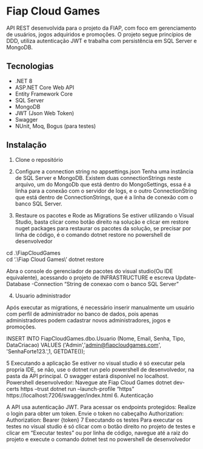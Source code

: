 # Fiap Cloud Games

API REST desenvolvida para o projeto da FIAP, com foco em gerenciamento de usuários, jogos adquiridos e promoções. O projeto segue princípios de DDD, utiliza autenticação JWT e trabalha com persistência em SQL Server e MongoDB.

## Tecnologias

- .NET 8
- ASP.NET Core Web API
- Entity Framework Core
- SQL Server
- MongoDB
- JWT (Json Web Token)
- Swagger
- NUnit, Moq, Bogus (para testes)

## Instalação

1. Clone o repositório

2. Configure a connection string no appsettings.json
Tenha uma instância de SQL Server e MongoDB. Existem duas connectionStrings neste arquivo, um do MongoDb que está dentro do MongoSettings, essa é a linha para a conexão com o servidor de logs, e o outro ConnectionString que está dentro de ConnectionStrings, que é a linha de conexão com o banco SQL Server.

3. Restaure os pacotes e Rode as Migrations
Se estiver utilizando o Visual Studio, basta clicar como botão direito na solução e clicar em restore nuget packages para restaurar os pacotes da solução, se precisar por linha de código, é o comando dotnet restore no powershell de desenvolvedor

cd .\FiapCloudGames\
cd ‘.\Fiap Cloud Games\’
dotnet restore

Abra o console do gerenciador de pacotes do visual studio(Ou IDE equivalente), acessando o projeto de INFRASTRUCTURE e escreva 
Update-Database -Connection “String de conexao com o banco SQL Server”

4. Usuario administrador 

Após executar as migrations, é necessário inserir manualmente um usuário com perfil de administrador no banco de dados, pois apenas administradores podem cadastrar novos administradores, jogos e promoções.

INSERT INTO FiapCloudGames.dbo.Usuario (Nome, Email, Senha, Tipo, DataCriacao)
VALUES ('Admin','admin@fiapcloudgames.com', 'SenhaForte123.',1, GETDATE());

5 Executando a aplicação
Se estiver no visual studio é só executar pela propria IDE, se não, use o dotnet run pelo powershell de desenvolvedor, na pasta da API principal. O swagger estará disponível no localhost.
Powershell desenvolvedor: 
Navegue ate Fiap Cloud Games
dotnet dev-certs https –trust
dotnet run –launch-profile “https”
https://localhost:7206/swagger/index.html
6. Autenticação

A API usa autenticação JWT. Para acessar os endpoints protegidos:
Realize o login para obter um token.
Envie o token no cabeçalho Authorization:
Authorization: Bearer {token}
7 Executando os testes
Para executar os testes no visual studio é só clicar com o botão direito no projeto de testes e clicar em “Executar testes” ou por linha de código, navegue até a raiz do projeto e execute o comando dotnet test no powershell de desenvolvedor


